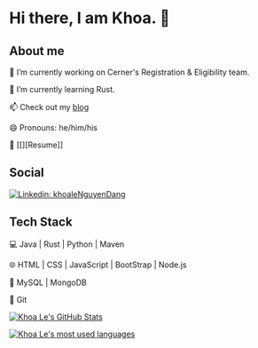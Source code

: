 # Hi there, I am Khoa. 👋

##  About me

🔭 I’m currently working on Cerner's Registration & Eligibility team.

🌱 I’m currently learning Rust.

📫 Check out my [blog](https://lendkhoa.gitlab.io/) 

😄 Pronouns: he/him/his

📝 [[][Resume]]

## Social

[![Linkedin: khoaleNguyenDang]([[https://img.shields.io/badge/-khoaleNguyenDang-blue?style=flat-square&logo=Linkedin&logoColor=white&link=https://www.linkedin.com/in/khoaleNguyenDang/)](https://www.linkedin.com/in/khoaleNguyenDang/) &nbsp;


## Tech Stack

💻  Java | Rust | Python | Maven

🌐  HTML | CSS | JavaScript | BootStrap | Node.js

💾  MySQL | MongoDB

🔧  Git

[![Khoa Le's GitHub Stats](https://github-readme-stats.vercel.app/api?username=lendkhoa&show_icons=true)](https://github.com/lendkhoa)

[![Khoa Le's most used languages](https://github-readme-stats.vercel.app/api/top-langs/?username=lendkhoa&layout=compact&theme=radical)](https://github.com/lendkhoa)
